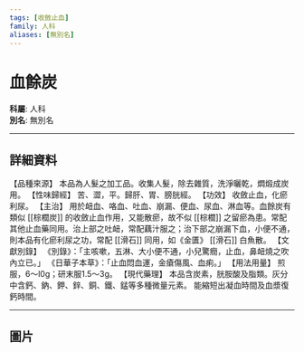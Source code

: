 ```yaml
---
tags: [收斂止血]
family: 人科
aliases: [無別名]
---
```


# 血餘炭

**科屬**: 人科  
**別名**: 無別名  

---

## 詳細資料
【品種來源】
本品為人髮之加工品。收集人髮，除去雜質，洗淨曬乾，燜煅成炭用。
【性味歸經】
苦、澀，平。歸肝、胃、膀胱經。
【功效】
收斂止血，化瘀利尿。
【主治】
用於衄血、咯血、吐血、崩漏、便血、尿血、淋血等。血餘炭有類似 [[棕櫚炭]] 的收斂止血作用，又能散瘀，故不似 [[棕櫚]] 之留瘀為患。常配其他止血藥同用。治上部之吐衄，常配藕汁服之；治下部之崩漏下血，小便不通，則本品有化瘀利尿之功，常配 [[滑石]] 同用，如《金匱》 [[滑石]] 白魚散。
【文獻別錄】
《別錄》：「主咳嗽，五淋、大小便不通，小兒驚癇，止血，鼻衄燒之吹內立已。」
《日華子本草》：「止血悶血運，金瘡傷風、血痢。」
【用法用量】
煎服，6～l0g；研末服1.5～3g。
【現代藥理】
本品含炭素，胱胺酸及脂類。灰分中含鈣、鈉、鉀、鋅、銅、鐵、錳等多種微量元素。
能縮短出凝血時間及血漿復鈣時間。

---

## 圖片
